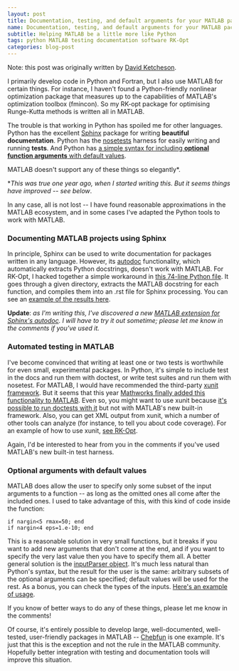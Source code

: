 ```yaml
---
layout: post
title: Documentation, testing, and default arguments for your MATLAB packages
name: Documentation, testing, and default arguments for your MATLAB packages
subtitle: Helping MATLAB be a little more like Python
tags: python MATLAB testing documentation software RK-Opt
categories: blog-post
---
```

Note: this post was originally written by [David Ketcheson](http://www.davidketcheson.info/2013/10/12/MATLAB-docs-testing.html).

I primarily develop code in Python and Fortran, but I also use MATLAB for
certain things.  For instance, I haven't found a Python-friendly nonlinear
optimization package that measures up to the capabilities of MATLAB's
optimization toolbox (fmincon).  So my RK-opt package for optimising
Runge-Kutta methods is written all in MATLAB.

The trouble is that working in Python has spoiled me for other languages.
Python has the excellent [Sphinx](http://sphinx-doc.org/) package for writing
**beautiful documentation**.  Python has the
[nosetests](http://nose.readthedocs.org/) harness for easily writing and
running **tests**.  And Python has [a simple syntax for including **optional function
arguments** with default
values](http://www.diveintopython.net/power_of_introspection/optional_arguments.html).

MATLAB doesn't support any of these things so elegantly\*.

\**This was true one year ago, when I started writing this.  But it seems things
have improved -- see below*.

In any case, all is not lost -- I have found reasonable approximations in the
MATLAB ecosystem, and in some cases I've adapted the Python tools to work with
MATLAB.

### Documenting MATLAB projects using Sphinx
In principle, Sphinx can be used to write documentation for packages written in
any language.  However, its [autodoc](http://sphinx-doc.org/ext/autodoc.html)
functionality, which automatically extracts Python docstrings, doesn't work
with MATLAB.  For RK-Opt, I hacked together a simple workaround in [this
74-line Python file](https://github.com/ketch/RK-opt/blob/master/doc/m2rst.py).
It goes through a given directory, extracts the MATLAB docstring for each
function, and compiles them into an .rst file for Sphinx processing.  You can
see an [example of the results
here](http://numerics.kaust.edu.sa/RK-opt/RK-coeff-opt.html).

**Update**: *as I'm writing this, I've discovered a new [MATLAB extension for
Sphinx's
autodoc](https://bitbucket.org/bwanamarko/sphinx-contrib/src/tip/matlabdomain/README.rst).
I will have to try it out sometime; please let me know in the comments if
you've used it.*

### Automated testing in MATLAB
I've become convinced that writing at least one or two tests is worthwhile for
even small, experimental packages.  In Python, it's simple to include test in
the docs and run them with doctest, or write test suites and run them with
nosetest.  For MATLAB, I would have recommended the third-party [xunit
framework](http://www.mathworks.com/matlabcentral/fileexchange/22846-matlab-xunit-test-framework).
But it seems that this year [Mathworks finally added this functionality to
MATLAB](http://www.mathworks.com/help/matlab/matlab-unit-test-framework.html).
Even so, you might want to use xunit because [it's possible to run doctests
with it](https://github.com/tgs/matlab-xunit-doctest) but not with MATLAB's new
built-in framework.  Also, you can get XML output from xunit, which a number of
other tools can analyze (for instance, to tell you about code coverage).  For
an example of how to use xunit, [see
RK-Opt](https://github.com/ketch/RK-opt/blob/master/RK-coeff-opt/test_rkopt.m).

Again, I'd be interested to hear from you in the comments if you've used
MATLAB's new built-in test harness.

### Optional arguments with default values
MATLAB does allow the user to specify only some subset of the input arguments
to a function -- as long as the omitted ones all come after the included ones.
I used to take advantage of this, with this kind of code inside the function:

    if nargin<5 rmax=50; end
    if nargin<4 eps=1.e-10; end

This is a reasonable solution in very small functions, but it breaks if you
want to add new arguments that don't come at the end, and if you want to
specify the very last value then you have to specify them all.  A better
general solution is the [inputParser
object](http://www.mathworks.com/help/matlab/ref/inputparserclass.html).
It's much less natural than Python's syntax, but the result for the user is the
same: arbitrary subsets of the optional arguments can be specified; default
values will be used for the rest.  As a bonus, you can check the types of the
inputs.  [Here's an example of
usage](https://github.com/ketch/RK-opt/blob/master/polyopt/opt_poly_bisect.m#L258).

If you know of better ways to do any of these things, please let me know in the comments!

Of course, it's entirely possible to develop large, well-documented,
well-tested, user-friendly packages in MATLAB --
[Chebfun](http://www.chebfun.org/) is one example.  It's just that
this is the exception and not the rule in the MATLAB community.  Hopefully
better integration with testing and documentation tools will improve this
situation.
